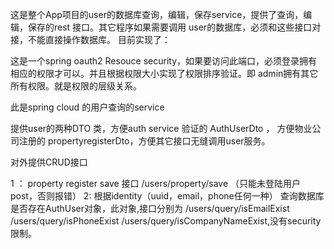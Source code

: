 这是整个App项目的user的数据库查询，编辑，保存service，提供了查询，编辑，保存的rest 接口。其它程序如果需要调用
user的数据库，必须和这些接口对接，不能直接操作数据库。
目前实现了：

这是一个spring oauth2 Resouce security，如果要访问此端口，必须登录拥有相应的权限才可以。并且根据权限大小实现了权限排序验证。即
admin拥有其它所有权限。就是权限的层级关系。

此是spring cloud 的用户查询的service

提供user的两种DTO 类，方便auth service 验证的 AuthUserDto ， 方便物业公司注册的 propertyregisterDto，方便其它接口无缝调用user服务。


对外提供CRUD接口

1 ： property register save 接口  /users/property/save   （只能未登陆用户post，否则报错）
2:   根据identity（uuid，email，phone任何一种） 查询数据库是否存在AuthUser对象，此对象,接口分别为 /users/query/isEmailExist   /users/query/isPhoneExist /users/query/isCompanyNameExist,没有security 限制。